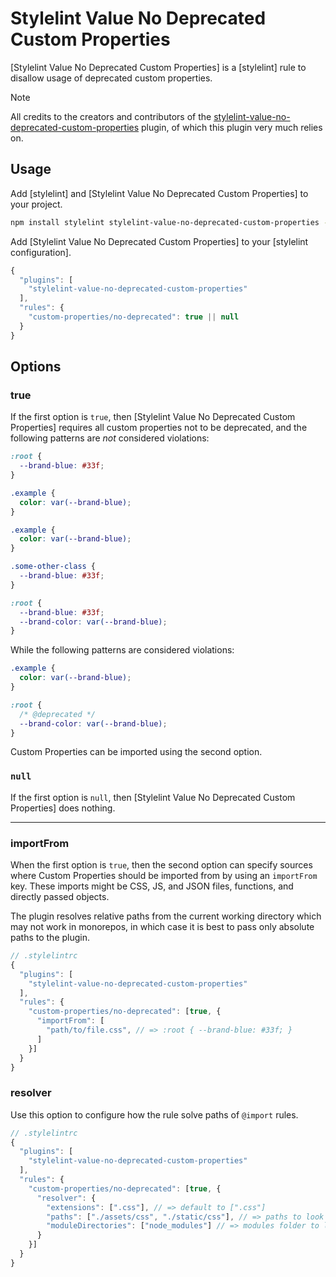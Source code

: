 # Stylelint Value No Deprecated Custom Properties

[Stylelint Value No Deprecated Custom Properties] is a [stylelint] rule to disallow usage of
deprecated custom properties.

> [!NOTE]  
> All credits to the creators and contributors of the [stylelint-value-no-deprecated-custom-properties](https://github.com/csstools/stylelint-value-no-deprecated-custom-properties) plugin, of which this plugin very much relies on.

## Usage

Add [stylelint] and [Stylelint Value No Deprecated Custom Properties] to your project.

```bash
npm install stylelint stylelint-value-no-deprecated-custom-properties --save-dev
```

Add [Stylelint Value No Deprecated Custom Properties] to your [stylelint configuration].

```js
{
  "plugins": [
    "stylelint-value-no-deprecated-custom-properties"
  ],
  "rules": {
    "custom-properties/no-deprecated": true || null
  }
}
```

## Options

### true

If the first option is `true`, then [Stylelint Value No Deprecated Custom Properties]
requires all custom properties not to be deprecated, and the following patterns are
_not_ considered violations:

```css
:root {
  --brand-blue: #33f;
}

.example {
  color: var(--brand-blue);
}
```

```css
.example {
  color: var(--brand-blue);
}

.some-other-class {
  --brand-blue: #33f;
}
```

```css
:root {
  --brand-blue: #33f;
  --brand-color: var(--brand-blue);
}
```

While the following patterns are considered violations:

```css
.example {
  color: var(--brand-blue);
}
```

```css
:root {
  /* @deprecated */
  --brand-color: var(--brand-blue);
}
```

Custom Properties can be imported using the second option.

### `null`

If the first option is `null`, then
[Stylelint Value No Deprecated Custom Properties] does nothing.

---

### importFrom

When the first option is `true`, then the second option can specify sources
where Custom Properties should be imported from by using an `importFrom` key.
These imports might be CSS, JS, and JSON files, functions, and directly passed
objects.

The plugin resolves relative paths from the current working directory
which may not work in monorepos, in which case it is best to pass only absolute
paths to the plugin.

```js
// .stylelintrc
{
  "plugins": [
    "stylelint-value-no-deprecated-custom-properties"
  ],
  "rules": {
    "custom-properties/no-deprecated": [true, {
      "importFrom": [
        "path/to/file.css", // => :root { --brand-blue: #33f; }
      ]
    }]
  }
}
```

### resolver

Use this option to configure how the rule solve paths of `@import` rules.

```js
// .stylelintrc
{
  "plugins": [
    "stylelint-value-no-deprecated-custom-properties"
  ],
  "rules": {
    "custom-properties/no-deprecated": [true, {
      "resolver": {
        "extensions": [".css"], // => default to [".css"]
        "paths": ["./assets/css", "./static/css"], // => paths to look for files, default to []
        "moduleDirectories": ["node_modules"] // => modules folder to look for files, default to ["node_modules"]
      }
    }]
  }
}
```
